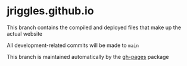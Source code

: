 # jriggles.github.io

This branch contains the compiled and deployed files that make up the actual website

All development-related commits will be made to `main`

This branch is maintained automatically by the [gh-pages](https://www.npmjs.com/package/gh-pages) package
